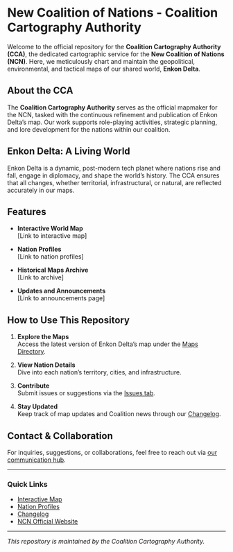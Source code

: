 # New Coalition of Nations - Coalition Cartography Authority

Welcome to the official repository for the **Coalition Cartography Authority (CCA)**, the dedicated cartographic service for the **New Coalition of Nations (NCN)**. Here, we meticulously chart and maintain the geopolitical, environmental, and tactical maps of our shared world, **Enkon Delta**.

## About the CCA

The **Coalition Cartography Authority** serves as the official mapmaker for the NCN, tasked with the continuous refinement and publication of Enkon Delta’s map. Our work supports role-playing activities, strategic planning, and lore development for the nations within our coalition.

## Enkon Delta: A Living World

Enkon Delta is a dynamic, post-modern tech planet where nations rise and fall, engage in diplomacy, and shape the world’s history. The CCA ensures that all changes, whether territorial, infrastructural, or natural, are reflected accurately in our maps.

## Features

- **Interactive World Map**  
  [Link to interactive map]

- **Nation Profiles**  
  [Link to nation profiles]

- **Historical Maps Archive**  
  [Link to archive]

- **Updates and Announcements**  
  [Link to announcements page]

## How to Use This Repository

1. **Explore the Maps**  
   Access the latest version of Enkon Delta’s map under the [Maps Directory](#).

2. **View Nation Details**  
   Dive into each nation’s territory, cities, and infrastructure.

3. **Contribute**  
   Submit issues or suggestions via the [Issues tab](#).

4. **Stay Updated**  
   Keep track of map updates and Coalition news through our [Changelog](#).

## Contact & Collaboration

For inquiries, suggestions, or collaborations, feel free to reach out via [our communication hub](#).  

---

### Quick Links

- [Interactive Map](#)
- [Nation Profiles](#)
- [Changelog](#)
- [NCN Official Website](#)

---

*This repository is maintained by the Coalition Cartography Authority.*
